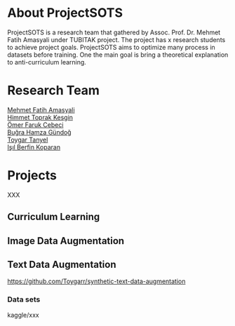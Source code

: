 # About ProjectSOTS

ProjectSOTS is a research team that gathered by Assoc. Prof. Dr. Mehmet Fatih Amasyali under TUBITAK project. The project has x research students to achieve project goals. ProjectSOTS aims to optimize many process in datasets before training. One the main goal is bring a theoretical explanation to anti-curriculum learning.


# Research Team

[Mehmet Fatih Amasyali](https://sites.google.com/view/mfatihamasyali/) <br />
[Himmet Toprak Kesgin](https://avesis.yildiz.edu.tr/tkesgin)<br />
[Ömer Faruk Cebeci]()<br />
[Buğra Hamza Gündoğ]()<br />
[Toygar Tanyel](github.com/Toygarr)<br />
[Işıl Berfin Koparan](https://github.com/isilberfin)<br />

# Projects

XXX

## Curriculum Learning


## Image Data Augmentation 


## Text Data Augmentation

https://github.com/Toygarr/synthetic-text-data-augmentation

### Data sets
kaggle/xxx
